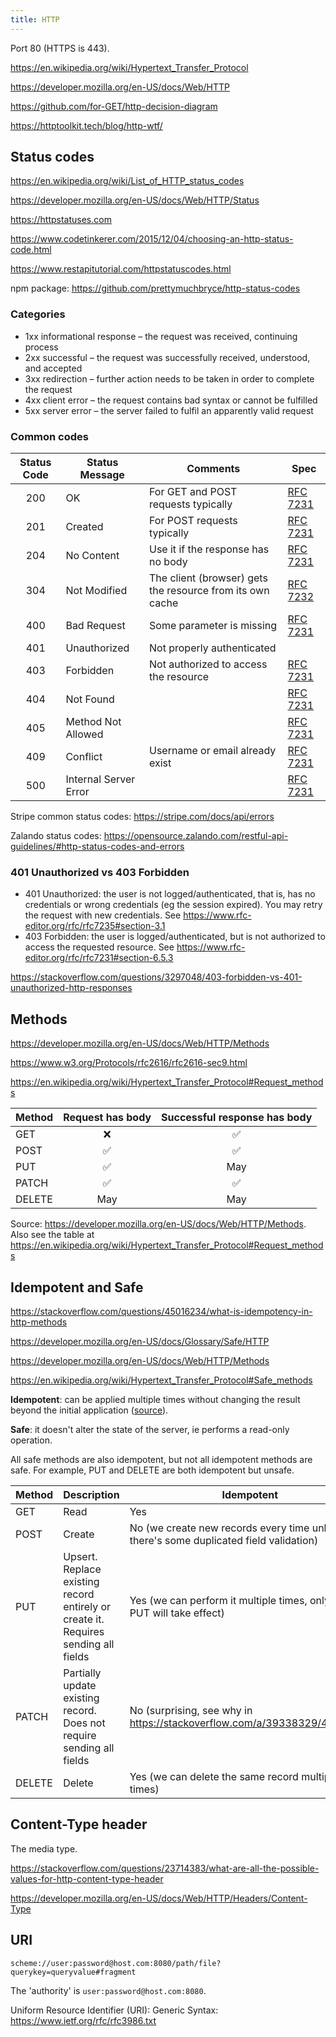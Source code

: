 ```yaml
---
title: HTTP
---
```


Port 80 (HTTPS is 443).

https://en.wikipedia.org/wiki/Hypertext_Transfer_Protocol

https://developer.mozilla.org/en-US/docs/Web/HTTP

https://github.com/for-GET/http-decision-diagram

https://httptoolkit.tech/blog/http-wtf/

## Status codes

https://en.wikipedia.org/wiki/List_of_HTTP_status_codes

https://developer.mozilla.org/en-US/docs/Web/HTTP/Status

https://httpstatuses.com

https://www.codetinkerer.com/2015/12/04/choosing-an-http-status-code.html

https://www.restapitutorial.com/httpstatuscodes.html

npm package: https://github.com/prettymuchbryce/http-status-codes

### Categories

- 1xx informational response – the request was received, continuing process
- 2xx successful – the request was successfully received, understood, and accepted
- 3xx redirection – further action needs to be taken in order to complete the request
- 4xx client error – the request contains bad syntax or cannot be fulfilled
- 5xx server error – the server failed to fulfil an apparently valid request

### Common codes

| Status Code | Status Message        | Comments                                                  | Spec                                                         |
| :---------: | --------------------- | --------------------------------------------------------- | ------------------------------------------------------------ |
|     200     | OK                    | For GET and POST requests typically                       | [RFC 7231](https://httpwg.org/specs/rfc7231.html#status.200) |
|     201     | Created               | For POST requests typically                               | [RFC 7231](https://httpwg.org/specs/rfc7231.html#status.201) |
|     204     | No Content            | Use it if the response has no body                        | [RFC 7231](https://httpwg.org/specs/rfc7231.html#status.204) |
|     304     | Not Modified          | The client (browser) gets the resource from its own cache | [RFC 7232](https://httpwg.org/specs/rfc7232.html#status.304) |
|     400     | Bad Request           | Some parameter is missing                                 | [RFC 7231](https://httpwg.org/specs/rfc7231.html#status.400) |
|     401     | Unauthorized          | Not properly authenticated                                |                                                              |
|     403     | Forbidden             | Not authorized to access the resource                     | [RFC 7231](https://httpwg.org/specs/rfc7231.html#status.403) |
|     404     | Not Found             |                                                           | [RFC 7231](https://httpwg.org/specs/rfc7231.html#status.404) |
|     405     | Method Not Allowed    |                                                           | [RFC 7231](https://httpwg.org/specs/rfc7231.html#status.405) |
|     409     | Conflict              | Username or email already exist                           | [RFC 7231](https://httpwg.org/specs/rfc7231.html#status.409) |
|     500     | Internal Server Error |                                                           | [RFC 7231](https://httpwg.org/specs/rfc7231.html#status.500) |

Stripe common status codes: https://stripe.com/docs/api/errors

Zalando status codes: https://opensource.zalando.com/restful-api-guidelines/#http-status-codes-and-errors

### 401 Unauthorized vs 403 Forbidden

- 401 Unauthorized: the user is not logged/authenticated, that is, has no credentials or wrong credentials (eg the session expired). You may retry the request with new credentials. See https://www.rfc-editor.org/rfc/rfc7235#section-3.1
- 403 Forbidden: the user is logged/authenticated, but is not authorized to access the requested resource. See https://www.rfc-editor.org/rfc/rfc7231#section-6.5.3

https://stackoverflow.com/questions/3297048/403-forbidden-vs-401-unauthorized-http-responses

## Methods

https://developer.mozilla.org/en-US/docs/Web/HTTP/Methods

https://www.w3.org/Protocols/rfc2616/rfc2616-sec9.html

https://en.wikipedia.org/wiki/Hypertext_Transfer_Protocol#Request_methods

| Method | Request has body | Successful response has body |
| ------ | :--------------: | :--------------------------: |
| GET    |        ❌        |              ✅              |
| POST   |        ✅        |              ✅              |
| PUT    |        ✅        |             May              |
| PATCH  |        ✅        |              ✅              |
| DELETE |       May        |             May              |

Source: https://developer.mozilla.org/en-US/docs/Web/HTTP/Methods. Also see the table at https://en.wikipedia.org/wiki/Hypertext_Transfer_Protocol#Request_methods

## Idempotent and Safe

https://stackoverflow.com/questions/45016234/what-is-idempotency-in-http-methods

https://developer.mozilla.org/en-US/docs/Glossary/Safe/HTTP

https://developer.mozilla.org/en-US/docs/Web/HTTP/Methods

https://en.wikipedia.org/wiki/Hypertext_Transfer_Protocol#Safe_methods

**Idempotent**: can be applied multiple times without changing the result beyond the initial application ([source](https://en.wikipedia.org/wiki/Idempotence)).

**Safe**: it doesn't alter the state of the server, ie performs a read-only operation.

All safe methods are also idempotent, but not all idempotent methods are safe. For example, PUT and DELETE are both idempotent but unsafe.

| Method | Description                                                                        | Idempotent                                                                            | Safe |
| ------ | ---------------------------------------------------------------------------------- | ------------------------------------------------------------------------------------- | ---- |
| GET    | Read                                                                               | Yes                                                                                   | Yes  |
| POST   | Create                                                                             | No (we create new records every time unless there's some duplicated field validation) | No   |
| PUT    | Upsert. Replace existing record entirely or create it. Requires sending all fields | Yes (we can perform it multiple times, only the first PUT will take effect)           | No   |
| PATCH  | Partially update existing record. Does not require sending all fields              | No (surprising, see why in https://stackoverflow.com/a/39338329/4034572)              | No   |
| DELETE | Delete                                                                             | Yes (we can delete the same record multiple times)                                    | No   |

## Content-Type header

The media type.

https://stackoverflow.com/questions/23714383/what-are-all-the-possible-values-for-http-content-type-header

https://developer.mozilla.org/en-US/docs/Web/HTTP/Headers/Content-Type

## URI

`scheme://user:password@host.com:8080/path/file?querykey=queryvalue#fragment`

The 'authority' is `user:password@host.com:8080`.

Uniform Resource Identifier (URI): Generic Syntax: https://www.ietf.org/rfc/rfc3986.txt
